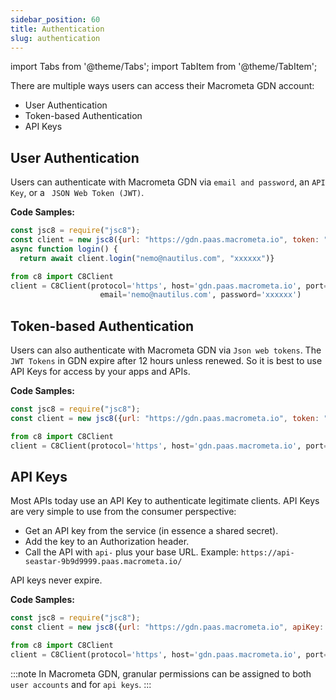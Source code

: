 ```yaml
---
sidebar_position: 60
title: Authentication
slug: authentication
---
```


import Tabs from '@theme/Tabs';
import TabItem from '@theme/TabItem';

There are multiple ways users can access their Macrometa GDN account:

* User Authentication
* Token-based Authentication
* API Keys

## User Authentication

Users can authenticate with Macrometa GDN via `email and password`, an `API Key`, or a ` JSON Web Token (JWT)`.

**Code Samples:**

<Tabs groupId="operating-systems">

<TabItem value="js" label="Javascript">

```js
const jsc8 = require("jsc8");
const client = new jsc8({url: "https://gdn.paas.macrometa.io", token: "", fabricName: '_system'});
async function login() {
  return await client.login("nemo@nautilus.com", "xxxxxx")}
```

</TabItem>
<TabItem value="py" label="Python">

```py
from c8 import C8Client
client = C8Client(protocol='https', host='gdn.paas.macrometa.io', port=443, 
                    email='nemo@nautilus.com', password='xxxxxx')
```

</TabItem>
</Tabs>  

## Token-based Authentication

Users can also authenticate with Macrometa GDN via `Json web tokens`. The `JWT Tokens` in GDN expire after 12 hours unless renewed. So it is best to use API Keys for access by your apps and APIs.

**Code Samples:**

<Tabs groupId="operating-systems">

<TabItem value="js" label="Javascript">

```js
const jsc8 = require("jsc8");
const client = new jsc8({url: "https://gdn.paas.macrometa.io", token: "xxxxxx", fabricName: '_system'});
```

</TabItem>
<TabItem value="py" label="Python">

```py
from c8 import C8Client
client = C8Client(protocol='https', host='gdn.paas.macrometa.io', port=443, token=<your tokeb>)
```

</TabItem>
</Tabs>  

## API Keys

Most APIs today use an API Key to authenticate legitimate clients. API Keys are very simple to use from the consumer perspective:

* Get an API key from the service (in essence a shared secret).
* Add the key to an Authorization header.
* Call the API with `api-` plus your base URL. Example: `https://api-seastar-9b9d9999.paas.macrometa.io/`

API keys never expire.

**Code Samples:**

<Tabs groupId="operating-systems">
<TabItem value="js" label="Javascript">

```js
const jsc8 = require("jsc8");
const client = new jsc8({url: "https://gdn.paas.macrometa.io", apiKey: "xxxxx", fabricName: '_system'});
```

</TabItem>
<TabItem value="py" label="Python">

```py
from c8 import C8Client
client = C8Client(protocol='https', host='gdn.paas.macrometa.io', port=443, apikey="xxxxxxx")
```

</TabItem>
</Tabs>  


:::note
In Macrometa GDN, granular permissions can be assigned to both `user accounts` and for `api keys`.
:::
